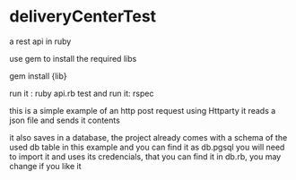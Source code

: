 # deliveryCenterTest
a rest api in ruby

use gem to install the required libs

gem install {lib}

run it : ruby api.rb
test and run it: rspec

this is a simple example of an http post request using Httparty
it reads a json file and sends it contents

it also saves in a database, 
the project already comes with a schema of the used db table in this example 
and you can find it as db.pgsql
you will need to import it and uses its credencials, 
that you can find it in db.rb, you may change if you like it 


